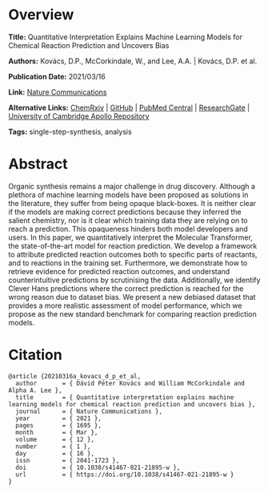 # Overview
**Title:**
Quantitative Interpretation Explains Machine Learning Models for Chemical Reaction Prediction and Uncovers Bias

**Authors:**
Kovács, D.P., McCorkindale, W., and Lee, A.A. |
Kovács, D.P. et al.

**Publication Date:**
2021/03/16

**Link:**
[Nature Communications](https://www.nature.com/articles/s41467-021-21895-w)

**Alternative Links:**
[ChemRxiv](https://chemrxiv.org/engage/chemrxiv/article-details/60c7509f567dfe0f14ec58cb) |
[GitHub](https://github.com/davkovacs/MTExplainer) |
[PubMed Central](https://pmc.ncbi.nlm.nih.gov/articles/PMC7966799) |
[ResearchGate](https://www.researchgate.net/publication/350097666_Quantitative_interpretation_explains_machine_learning_models_for_chemical_reaction_prediction_and_uncovers_bias) |
[University of Cambridge Apollo Repository](https://www.repository.cam.ac.uk/items/e1934cf3-341b-434a-9106-3d95d1a48139)

**Tags:**
single-step-synthesis, analysis


# Abstract
Organic synthesis remains a major challenge in drug discovery.
Although a plethora of machine learning models have been proposed as solutions in the literature, they suffer from being opaque black-boxes.
It is neither clear if the models are making correct predictions because they inferred the salient chemistry, nor is it clear which training data they are relying on to reach a prediction.
This opaqueness hinders both model developers and users.
In this paper, we quantitatively interpret the Molecular Transformer, the state-of-the-art model for reaction prediction.
We develop a framework to attribute predicted reaction outcomes both to specific parts of reactants, and to reactions in the training set.
Furthermore, we demonstrate how to retrieve evidence for predicted reaction outcomes, and understand counterintuitive predictions by scrutinising the data.
Additionally, we identify Clever Hans predictions where the correct prediction is reached for the wrong reason due to dataset bias.
We present a new debiased dataset that provides a more realistic assessment of model performance, which we propose as the new standard benchmark for comparing reaction prediction models.


# Citation
```
@article {20210316a_kovacs_d_p_et_al,
  author       = { Dávid Péter Kovács and William McCorkindale and Alpha A. Lee },
  title        = { Quantitative interpretation explains machine learning models for chemical reaction prediction and uncovers bias },
  journal      = { Nature Communications },
  year         = { 2021 },
  pages        = { 1695 },
  month        = { Mar },
  volume       = { 12 },
  number       = { 1 },
  day          = { 16 },
  issn         = { 2041-1723 },
  doi          = { 10.1038/s41467-021-21895-w },
  url          = { https://doi.org/10.1038/s41467-021-21895-w }
}
```
